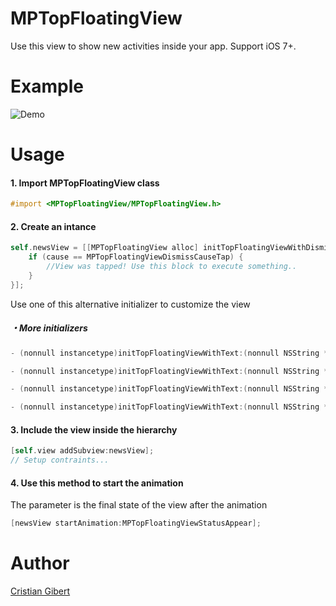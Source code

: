 # MPTopFloatingView
Use this view to show new activities inside your app. Support iOS 7+.


# Example
![Demo](https://cloud.githubusercontent.com/assets/10763919/16918272/43cdb20e-4cdb-11e6-875e-d955623b685f.gif)

# Usage
#### 1. Import MPTopFloatingView class
```objective-c
#import <MPTopFloatingView/MPTopFloatingView.h>
```

#### 2. Create an intance
```objective-c
self.newsView = [[MPTopFloatingView alloc] initTopFloatingViewWithDismissBlock:^(MPTopFloatingViewDismissCause cause) {
    if (cause == MPTopFloatingViewDismissCauseTap) {
        //View was tapped! Use this block to execute something..
    }
}];
```
Use one of this alternative initializer to customize the view
##### ・More initializers
```objective-c
- (nonnull instancetype)initTopFloatingViewWithText:(nonnull NSString *)text color:(nonnull UIColor *)color icon:(nonnull UIImage *)icon dismissBlock:(MPTopFloatingViewDismissBlock)dismissBlock;
```
```objective-c
- (nonnull instancetype)initTopFloatingViewWithText:(nonnull NSString *)text color:(nonnull UIColor *)color timeToDismiss:(NSTimeInterval)timeToDismiss dismissBlock:(MPTopFloatingViewDismissBlock)dismissBlock;
```
```objective-c
- (nonnull instancetype)initTopFloatingViewWithText:(nonnull NSString *)text textFont:(nullable UIFont *)font textColor:(nullable UIColor *)textColor color:(nonnull UIColor *)color icon:(nonnull UIImage *)icon finalPosition:(float)finalPosition duration:(float)duration dismissBlock:(MPTopFloatingViewDismissBlock)dismissBlock;
```
```objective-c
- (nonnull instancetype)initTopFloatingViewWithText:(nonnull NSString *)text textFont:(nullable UIFont *)font textColor:(nullable UIColor *)textColor color:(nonnull UIColor *)color icon:(nonnull UIImage *)icon finalPosition:(float)finalPosition duration:(float)duration timeToDismiss:(NSTimeInterval)timeToDismiss dismissBlock:(MPTopFloatingViewDismissBlock)dismissBlock;
```

#### 3. Include the view inside the hierarchy
```objective-c
[self.view addSubview:newsView];
// Setup contraints...
```

#### 4. Use this method to start the animation
The parameter is the final state of the view after the animation
```objective-c
[newsView startAnimation:MPTopFloatingViewStatusAppear];
```

# Author
[Cristian Gibert](https://github.com/imchristian)


